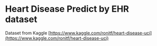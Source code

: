# Heart Disease Predict by EHR dataset

Dataset from Kaggle [https://www.kaggle.com/ronitf/heart-disease-uci](https://www.kaggle.com/ronitf/heart-disease-uci)


